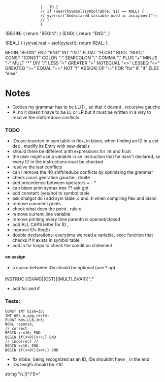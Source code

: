 
                    |   ID {
                    // if (searchSymbol(symbolTable, $1) == NULL) {
                    // yyerror("Undeclared variable used in assignment");
                    // }
                    }
{BEGIN} {
  return "BEGIN";
}
{END} {
  return "END";
}

{REAL} {
  (yylval.real = atof(yytext));
  return REAL;
}

BEGIN              "BEGIN"
END                "END"
INT                "INT"
FLOAT              "FLOAT"
BOOL               "BOOL"
CONST              "CONST"
COLON              ":"
SEMICOLON          ";"
COMMA              ","
PLUS               "+"
MINUS              "-"
MULT               "*"
DIV                "/"
LESS               "<"
GREATER            ">"
NOTEQUAL           "<>"
LESSEQ             "<="
GREATEQ            ">="
EQUAL              "=="
NOT                "!"
ASSIGN_OP          ":="
FOR                "for"
IF                 "if"
ELSE               "else"
# Notes
- Q:does my grammar has to be LL(1) , so that it doesnt , recursive gauche  
- A: no it doesn't have to be LL or LR but it must be written in a way to resolve the shift/reduce conflicts
### TODO
- IDs are inserted in sym table in flex, in bison, when finding an ID in a cst dec , modify its Entry with new details
- should there be different arith expressions for int and float
- the user might use a variable in an instruction that he hasn't declared, so every ID in the instructions must be checked
- resolve the last conflicts
- can i remove the 40 shift/reduce conflicts by optimizing the grammar
- check cours genration gauche , droite
- add precedence between operators + - * 
- can bison print syntax tree ?? ask gpt
- add constant (yes/no) to symbol table
- ask chatgot do i add sym table .c and .h when compiling flex and bison
- remove comment prints
- check what does the point . rule d
- remove current_line variable
- remove printing every time parenth is opened/closed
- add ALL CAPS letter for ID ,
- improve IDs RegEx
- double declarations: everytime we read a variable, exec function that checks if it exists in symbol table
- add in for loops to check the condition statement

#### on assign
- a space between IDs should be optional (use ? op)

####
INSTRUC     ({SVAR}|{CST}|{MULTI_SVAR})";"
- add for and if 

### Tests:
```
CONST INT bism=33;
INT A83_n,app,reste;
FLOAT Kms,LL6,Jn5;
BOOL reponse;
// correct
BEGIN x:=10; END
BEGIN if(x>0){x++;} END
// incorrect // 
BEGIN x=10; END 
BEGIN if(x>0(){x++;} END

```
- fix nibba_ being recognized as an ID, IDs shouldnt have _ in the end
- IDs length should be <10


string            \"(\\.|[^\\"])*\"
